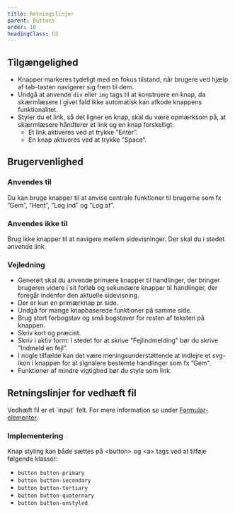 ```yaml
---
title: Retningslinjer
parent: Buttons
order: 10
headingClass: h3
---
```

<h2 class="h4">Tilgængelighed</h2>

- Knapper markeres tydeligt med en fokus tilstand, når brugere ved hjælp af tab-tasten navigerer sig frem til dem.
- Undgå at anvende <code>div</code> eller <code>img</code> tags til at konstruere en knap, da skærmlæsere i givet fald ikke automatisk kan afkode knappens funktionalitet.
- Styler du et link, så det ligner en knap, skal du være opmærksom på, at skærmlæsere håndterer et link og en knap forskelligt:
    - Et link aktiveres ved at trykke ”Enter”.
    - En knap aktiveres ved at trykke ”Space”.

<h2 class="h4">Brugervenlighed</h2>
<h3 class="h5">Anvendes til</h3>

Du kan bruge knapper til at anvise centrale funktioner til brugerne som fx ”Gem”, ”Hent”, ”Log ind” og ”Log af”.

<h3 class="h5">Anvendes ikke til</h3>

Brug ikke knapper til at navigere mellem sidevisninger. Der skal du i stedet anvende link.

<h3 class="h5">Vejledning</h3>

- Generelt skal du anvende primære knapper til handlinger, der bringer brugeren videre i sit forløb og sekundære knapper til handlinger, der foregår indenfor den aktuelle sidevisning.
- Der er kun en primærknap pr side.
- Undgå for mange knapbaserede funktioner på samme side.
- Brug stort forbogstav og små bogstaver for resten af teksten på knappen.
- Skriv kort og præcist.
- Skriv i aktiv form: I stedet for at skrive ”Fejlindmelding” bør du skrive ”Indmeld en fejl”.
- I nogle tilfælde kan det være meningsunderstøttende at indlejre et svg-ikon i knappen for at signalere bestemte handlinger som fx ”Gem”.
- Funktioner af mindre vigtighed bør du style som link.

<h2 class="h4">Retningslinjer for vedhæft fil</h2>
Vedhæft fil er et `input` felt. For mere information se under <a href="/komponenter/form-controls/#vedhæft-fil">Formular-elementer</a>.

### Implementering
Knap styling kan både sættes på &lt;button&gt; og &lt;a&gt; tags ved at tilføje følgende klasser:
- `button button-primary`
- `button button-secondary`
- `button button-tertiary`
- `button button-quaternary`
- `button button-unstyled`
